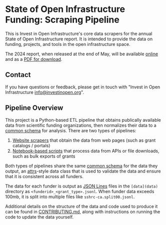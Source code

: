 State of Open Infrastructure Funding: Scraping Pipeline
===============================================

This is Invest in Open Infrastructure's core data scrapers for the annual State of Open Infrastructure report. It is intended to provide the data on funding, projects, and tools in the open infrastructure space.

The 2024 report, when released at the end of May, will be available [online](https://investinopen.org/state-of-open-infrastructure-2024) and as a [PDF for download](https://doi.org/10.5281/zenodo.10934089).

## Contact

If you have questions or feedback, please get in touch with "Invest in Open Infrastructure <info@investinopen.org>".

## Pipeline Overview

This project is a Python-based ETL pipeline that obtains publically available data from scientific funding organizations, then normalizes their data to a [common schema](oic_scrape/items.py) for analysis. There are two types of pipelines:
1. [Website scrapers](oic_scrape/spiders) that obtain the data from web pages (such as grant catalogs / portals)
2. [Notebook-based scripts](notebook_pipelines) that process data from APIs or file downloads, such as bulk exports of grants

Both types of pipelines share the same [common schema](oic_scrape/items.py) for the data they output, an [attrs](https://www.attrs.org/en/stable/)-style data class that is used to validate the data and ensure that it is consistent across all funders.

The data for each funder is output as [JSON Lines](https://jsonlines.org/) files in the `[data](data)` directory as `<funderid>_<grant_type>.jsonl`. When funder data exceeds 100mb, it is split into multiple files like `sshrc-ca.split00.jsonl`.

Additional details on the structure of the data and code used to produce it can be found in [CONTRIBUTING.md](CONTRIBUTING.md), along with instructions on running the code to update the data yourself.
